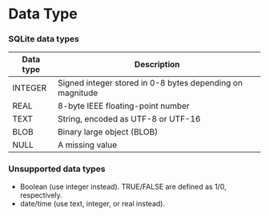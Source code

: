 # Data Type

### SQLite data types
| Data type | Description                                               |
|-----------|-----------------------------------------------------------|
| INTEGER   | Signed integer stored in 0-8 bytes depending on magnitude |
| REAL      | 8-byte IEEE floating-point number                        |
| TEXT      | String, encoded as UTF-8 or UTF-16                        |
| BLOB      | Binary large object (BLOB)                                |  
| NULL      | A missing value                                           |

### Unsupported data types
- Boolean (use integer instead). TRUE/FALSE are defined as 1/0, respectively.
- date/time (use text, integer, or real instead).
